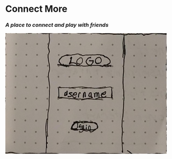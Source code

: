 # Connect More
### _A place to connect and play with friends_


![landing screen](/images/assets/landingScreen.jpg)
